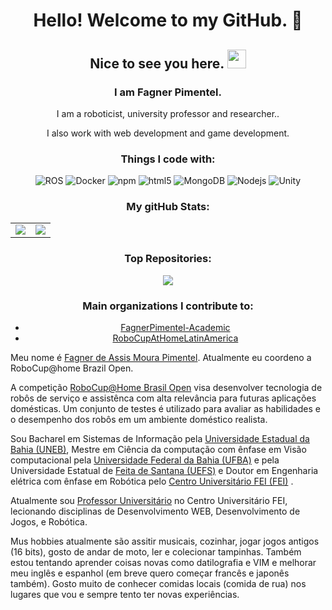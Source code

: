 
<h1 align="center">Hello! Welcome to my GitHub. 👋</h1>
<h2 align="center">Nice to see you here. <img src="https://emojis.slackmojis.com/emojis/images/1531849430/4246/blob-sunglasses.gif?1531849430" width="30"/> </h2>

<h3 align="center">I am Fagner Pimentel.</h3>
<p align="center">I am a roboticist, university professor and researcher..</p>
<p align="center">I also work with web development and game development.</p>

<h3 align="center">Things I code with:</h3>

<p align="center">
  <img alt="ROS" src="https://img.shields.io/badge/-ROS-22314e?style=flat-square&logo=ros&logoColor=white" />
  <img alt="Docker" src="https://img.shields.io/badge/-Docker-46a2f1?style=flat-square&logo=docker&logoColor=white" />
  <img alt="npm" src="https://img.shields.io/badge/-NPM-CB3837?style=flat-square&logo=npm&logoColor=white" />
  <img alt="html5" src="https://img.shields.io/badge/-HTML5-E34F26?style=flat-square&logo=html5&logoColor=white" />
  <img alt="MongoDB" src="https://img.shields.io/badge/-MongoDB-13aa52?style=flat-square&logo=mongodb&logoColor=white" />
  <img alt="Nodejs" src="https://img.shields.io/badge/-Nodejs-43853d?style=flat-square&logo=Node.js&logoColor=white" />
  <img alt="Unity" src="https://img.shields.io/badge/-Unity-222c37?style=flat-square&logo=Unity&logoColor=white" />
</p>

<h3 align="center">My gitHub Stats:</h3>

<table align="center">
  <tr>
    <td>
      <img align="center" src="https://github-readme-stats.vercel.app/api?username=fagnerpimentel&theme=bear&title_color=ff3068&show_icons=true">
    </td>
    <td>
      <img align="center" src="https://github-readme-stats.vercel.app/api/top-langs/?username=fagnerpimentel&theme=bear&hide_border=true">
    </td>
  </tr>
</table>


<h3 align="center">Top Repositories:</h3>

<div align="center">
  <a href="https://github.com/fagnerpimentel/Aprendendo_ROS2">
    <img src="https://github-readme-stats.vercel.app/api/pin/?username=fagnerpimentel&repo=Aprendendo_ROS2&theme=buefy" />
  </a>
</div>

<h3 align="center">Main organizations I contribute to:</h3>
<div align="center">
  <ul>
    <li><a href="https://github.com/FagnerPimentel-Academic">FagnerPimentel-Academic</a></li>
    <li><a href="https://github.com/RoboCupAtHomeLatinAmerica">RoboCupAtHomeLatinAmerica</a></li>
  </ul>
</div>


Meu nome é [Fagner de Assis Moura Pimentel](https://github.com/FagnerPimentel-Academic). Atualmente eu coordeno a RoboCup@home Brazil Open.

A competição [RoboCup@Home Brasil Open](https://github.com/RoboCupAtHomeLatinAmerica) visa desenvolver tecnologia de robôs de serviço e assistênca com alta relevância para futuras aplicações domésticas. Um conjunto de testes é utilizado para avaliar as habilidades e o desempenho dos robôs em um ambiente doméstico realista.

Sou Bacharel em Sistemas de Informação pela [Universidade Estadual da Bahia (UNEB)](https://portal.uneb.br/), Mestre em Ciência da computação com ênfase em Visão computacional pela [Universidade Federal da Bahia (UFBA)](https://www.ufba.br/) e pela Universidade Estatual de [Feita de Santana (UEFS)](https://www.uefs.br/) e Doutor em Engenharia elétrica com ênfase em Robótica pelo [Centro Universitário FEI (FEI)](https://portal.fei.edu.br/) .

Atualmente sou [Professor Universitário](https://github.com/FagnerPimentel-Academic) no Centro Universitário FEI, lecionando disciplinas de Desenvolvimento WEB, Desenvolvimento de Jogos, e Robótica.

Mus hobbies atualmente são assitir musicais, cozinhar, jogar jogos antigos (16 bits), gosto de andar de moto, ler e colecionar tampinhas. Também estou tentando aprender coisas novas como datilografia e VIM e melhorar meu inglês e espanhol (em breve quero começar francês e japonês também). Gosto muito de conhecer comidas locais (comida de rua) nos lugares que vou e sempre tento ter novas experiências.
<!--
- 🔭 I’m currently working on ...
- 🌱 I’m currently learning ...
- 👯 I’m looking to collaborate on ...
- 🤔 I’m looking for help with ...
- 💬 Ask me about ...
- 📫 How to reach me: ...
- 😄 Pronouns: ...
- ⚡ Fun fact: ...
-->
